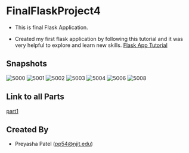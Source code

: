 # FinalFlaskProject4

- This is final Flask Application.

- Created my first flask application by following this tutorial and it was very helpful to explore and learn new skills.
[Flask App Tutorial](https://hackersandslackers.com/your-first-flask-application)

## Snapshots

![5000](https://user-images.githubusercontent.com/45910402/127793236-b7f65147-9394-4cb7-b52c-0550bca3568d.PNG)
![5001](https://user-images.githubusercontent.com/45910402/127793237-7679e8a9-d081-4243-bc93-80168462d05b.PNG)
![5002](https://user-images.githubusercontent.com/45910402/127793238-13252dbc-82cb-492a-ba6e-d751a4d0e818.PNG)
![5003](https://user-images.githubusercontent.com/45910402/127793239-62a20e60-2986-42a7-86dc-7d276398f4c2.PNG)
![5004](https://user-images.githubusercontent.com/45910402/127793240-acae68ae-c1b4-4e9a-8bf5-00bb8cea3491.PNG)
![5006](https://user-images.githubusercontent.com/45910402/127793242-5137e462-ee9d-4833-975d-158f25feca24.PNG)
![5008](https://user-images.githubusercontent.com/45910402/127793244-20caefc6-bd7e-4bd8-9f26-8c06092bdac9.PNG)

## Link to all Parts
[part1](app)

## Created By
- Preyasha Patel (pp54@njit.edu)


